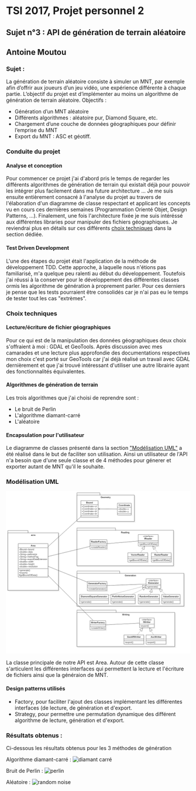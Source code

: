 # TSI 2017, Projet personnel 2
## Sujet n°3 : API de génération de terrain aléatoire
## Antoine Moutou

### Sujet :
La génération de terrain aléatoire consiste à simuler un MNT, par exemple afin d’offrir aux joueurs
d’un jeu vidéo, une expérience différente à chaque partie.
L’objectif du projet est d’implémenter au moins un algorithme de génération de terrain aléatoire.
Objectifs :

+ Génération d’un MNT aléatoire
+ Différents algorithmes : aléatoire pur, Diamond Square, etc.
+ Chargement d’une couche de données géographiques pour définir l’emprise du MNT
+ Export du MNT : ASC et géotiff.

### Conduite du projet
#### Analyse et conception
Pour commencer ce projet j'ai d'abord pris le temps de regarder les différents algorithmes de génération de terrain qui existait déjà pour pouvoir les intégrer plus facilement dans ma future architecture ... Je me suis ensuite entièrement consacré à l'analyse du projet au travers de l'élaboration d'un diagramme de classe respectant et applicant les concepts vu en cours ces dernières semaines (Programmation Orienté Objet, Design Patterns, ...). Finalement, une fois l'architecture fixée je me suis intéréssé aux différentes libraries pour manipuler des fichiers géographiques. Je reviendrai plus en détails sur ces différents [choix techniques](#choix-techniques) dans la section dédiée.

#### Test Driven Development
L'une des étapes du projet était l'application de la méthode de développement TDD. Cette approche, à laquelle nous n'étions pas familiarisé, m'a quelque peu ralenti au début du développement. Toutefois j'ai réussi à la conserver pour le développement des différentes classes ormis les algorithme de génération à proprement parler. Pour ces derniers je pense que les tests pourraient être consolidés car je n'ai pas eu le temps de tester tout les cas "extrèmes". 

### Choix techniques
#### Lecture/écriture de fichier géographiques
Pour ce qui est de la manipulation des données géographiques deux choix s'offraient à moi : GDAL et GeoTools. Après discussion avec mes camarades et une lecture plus approfondie des documentations respectives mon choix c'est porté sur GeoTools car j'ai déjà réalisé un travail avec GDAL dernièrement et que j'ai trouvé intéressant d'utiliser une autre librairie ayant des fonctionnalités équivalentes.

#### Algorithmes de génération de terrain
Les trois algorithmes que j'ai choisi de reprendre sont : 
+ Le bruit de Perlin
+ L'algorithme diamant-carré
+ L'aléatoire 

#### Encapsulation pour l'utilisateur
Le diagramme de classes présenté dans la section ["Modélisation UML"](#modelisation-uml) a été réalisé dans le but de faciliter son utilisation. Ainsi un utilisateur de l'API n'a besoin que d'une seule classe et de 4 méthodes pour génerer et exporter autant de MNT qu'il le souhaite.


### Modélisation UML
![diagramme de classes](acra_classes.png "diagramme de classes")

La classe principale de notre API est Area. Autour de cette classe s'articulent les différentes interfaces qui permettent la lecture et l'écriture de fichiers ainsi que la généraion de MNT.

#### Design patterns utilisés
+ Factory, pour faciliter l'ajout des classes implémentant les différentes interfaces (de lecture, de génération et d'export.
+ Strategy, pour permettre une permutation dynamique des différent algorithme de lecture, génération et d'export.


### Résultats obtenus :
Ci-dessous les résultats obtenus pour les 3 méthodes de génération 

Algorithme diamant-carré :
![diamant carré](diamond.png "diamant carré")

Bruit de Perlin :
![perlin](perlin.png "perlin")

Aléatoire : 
![random noise](randomn.png "random noise")
